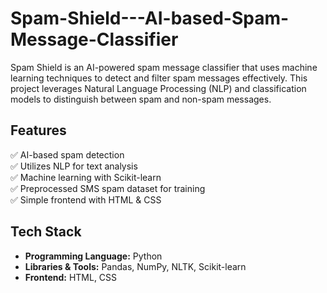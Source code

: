 # Spam-Shield---AI-based-Spam-Message-Classifier

Spam Shield is an AI-powered spam message classifier that uses machine learning techniques to detect and filter spam messages effectively. This project leverages Natural Language Processing (NLP) and classification models to distinguish between spam and non-spam messages.

## Features
✅ AI-based spam detection  
✅ Utilizes NLP for text analysis  
✅ Machine learning with Scikit-learn  
✅ Preprocessed SMS spam dataset for training  
✅ Simple frontend with HTML & CSS  

## Tech Stack
- **Programming Language:** Python
- **Libraries & Tools:** Pandas, NumPy, NLTK, Scikit-learn
- **Frontend:** HTML, CSS
